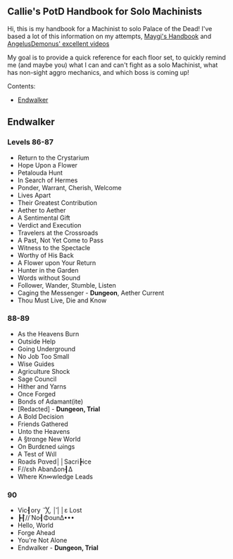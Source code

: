 ## Callie's PotD Handbook for Solo Machinists

Hi, this is my handbook for a Machinist to solo Palace of the Dead!
I've based a lot of this information on my attempts, [Maygi's Handbook](https://docs.google.com/document/d/e/2PACX-1vQpzFuhmSwTXuZSmtnKLNgQ0nRhumCFaB8NvCXFXSjrBHPRT5lXY8jMR4RaCK1aNfcl_G5ph5DNNwfl/pub) and [AngelusDemonus' excellent videos](https://www.youtube.com/watch?v=u09C-EdSgDY)

My goal is to provide a quick reference for each floor set, to quickly remind me (and maybe you) what I can and can't fight as a solo Machinist, what has non-sight aggro mechanics, and which boss is coming up!

Contents:
- [Endwalker](#endwalker)

## Endwalker

### Levels 86-87
- Return to the Crystarium
- Hope Upon a Flower
- Petalouda Hunt
- In Search of Hermes
- Ponder, Warrant, Cherish, Welcome
- Lives Apart
- Their Greatest Contribution
- Aether to Aether
- A Sentimental Gift
- Verdict and Execution
- Travelers at the Crossroads
- A Past, Not Yet Come to Pass
- Witness to the Spectacle
- Worthy of His Back
- A Flower upon Your Return
- Hunter in the Garden
- Words without Sound
- Follower, Wander, Stumble, Listen
- Caging the Messenger - **Dungeon**, Aether Current
- Thou Must Live, Die and Know

### 88-89
- As the Heavens Burn
- Outside Help
- Going Underground
- No Job Too Small
- Wise Guides
- Agriculture Shock
- Sage Council
- Hither and Yarns
- Once Forged
- Bonds of Adamant(ite)
- \[Redacted\] - **Dungeon, Trial**
- A Bold Decision
- Friends Gathered
- Unto the Heavens
- A §trαnge New World
- On Burdεned ωings
- A Test of Wιll
- Roads Pαved││Sacri┣ice
- F//εsh AbanΔon┨Δ
- Where Kn∞wledge Leads

### 90
- Vic┨οry ̈ ̈ ̈╳, │̆││ε Lost
- ┣┨̈//̈ No┨ΦounΔ•••
- Hello, World
- Forge Ahead
- You're Not Alone
- Endwalker - **Dungeon, Trial**
